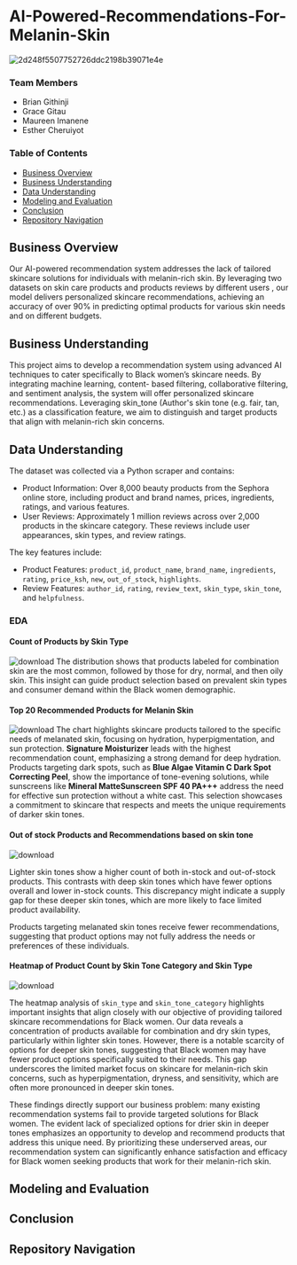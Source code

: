 # AI-Powered-Recommendations-For-Melanin-Skin

![2d248f5507752726ddc2198b39071e4e](https://github.com/user-attachments/assets/9c7a2247-b758-4aee-8bc7-50fa0bf76f2d)

### Team Members
* Brian Githinji
* Grace Gitau
* Maureen Imanene
* Esther Cheruiyot

### Table of Contents

- [Business Overview](#business-overview)
- [Business Understanding](#business-understanding)
- [Data Understanding](#data-understanding)
- [Modeling and Evaluation](#modeling-and-evaluation)
- [Conclusion](#conclusion)
- [Repository Navigation](#repository-navigation)

## Business Overview

Our AI-powered recommendation system addresses the lack of tailored skincare solutions for individuals with melanin-rich skin. By leveraging two datasets on skin care products and products reviews by different users , our model delivers personalized skincare recommendations, achieving an accuracy of over 90% in predicting optimal products for various skin needs and on different budgets.

## Business Understanding

This project aims to develop a recommendation system using advanced AI techniques to cater specifically to Black women’s skincare needs. By integrating machine learning, content- based filtering, collaborative filtering, and sentiment analysis, the system will offer personalized skincare recommendations. Leveraging skin_tone (Author's skin tone (e.g. fair, tan, etc.) as a classification feature, we aim to distinguish and target products that align with melanin-rich skin concerns.

## Data Understanding

The dataset was collected via a Python scraper and contains:
- Product Information: Over 8,000 beauty products from the Sephora online store, including product and brand names, prices, ingredients, ratings, and various features. 
- User Reviews: Approximately 1 million reviews across over 2,000 products in the skincare category. These reviews include user appearances, skin types, and review ratings.

The key features include:
- Product Features: `product_id`, `product_name`, `brand_name`, `ingredients`, `rating`, `price_ksh`, `new`, `out_of_stock`, `highlights`. 
- Review Features: `author_id`, `rating`, `review_text`, `skin_type`, `skin_tone`, and
`helpfulness`.


### EDA

#### Count of Products by Skin Type
![download](https://github.com/user-attachments/assets/afdbd9db-19a8-44db-803a-5741efe0c067)
The distribution shows that products labeled for combination skin are the most common, followed by those for dry, normal, and then oily skin. This insight can guide product selection based on prevalent skin types and consumer demand within the Black women demographic.

#### Top 20 Recommended Products for Melanin Skin

![download](https://github.com/user-attachments/assets/8946f8fa-8448-4107-a84e-03e661bd4b6c)
The chart highlights skincare products tailored to the specific needs of melanated skin, focusing on hydration, hyperpigmentation, and sun protection. **Signature Moisturizer** leads with the highest recommendation count, emphasizing a strong demand for deep hydration. Products targeting dark spots, such as **Blue Algae Vitamin C Dark Spot Correcting Peel**, show the importance of tone-evening solutions, while sunscreens like **Mineral MatteSunscreen SPF 40 PA+++** address the need for effective sun protection without a white cast. This selection showcases a commitment to skincare that respects and meets the unique requirements of darker skin tones.

#### Out of stock Products and Recommendations based on skin tone

![download](https://github.com/user-attachments/assets/292c819f-04f0-44fa-b1c2-851bdb099e33)

Lighter skin tones show a higher count of both in-stock and out-of-stock products. This contrasts with deep skin tones which have fewer options overall and lower in-stock counts. This discrepancy might indicate a supply gap for these deeper skin tones, which are more likely to face limited product availability.

Products targeting melanated skin tones receive fewer recommendations, suggesting that product options may not fully address the needs or preferences of these individuals.

#### Heatmap of Product Count by Skin Tone Category and Skin Type
![download](https://github.com/user-attachments/assets/85e65e5a-60de-4f85-8d36-bbc1aa258743)

The heatmap analysis of `skin_type` and `skin_tone_category` highlights important insights that align closely with our objective of providing tailored skincare recommendations for Black women. Our data reveals a concentration of products available for combination and dry skin types, particularly within lighter skin tones. However, there is a notable scarcity of options for deeper skin tones, suggesting that Black women may have fewer product options specifically suited to their needs. This gap underscores the limited market focus on skincare for melanin-rich skin concerns, such as hyperpigmentation, dryness, and sensitivity, which are often more pronounced in deeper skin tones.

These findings directly support our business problem: many existing recommendation systems fail to provide targeted solutions for Black women. The evident lack of specialized options for drier skin in deeper tones emphasizes an opportunity to develop and recommend products that address this unique need. By prioritizing these underserved areas, our recommendation system can significantly enhance satisfaction and efficacy for Black women seeking products that work for their melanin-rich skin.

## Modeling and Evaluation


## Conclusion

## Repository Navigation

